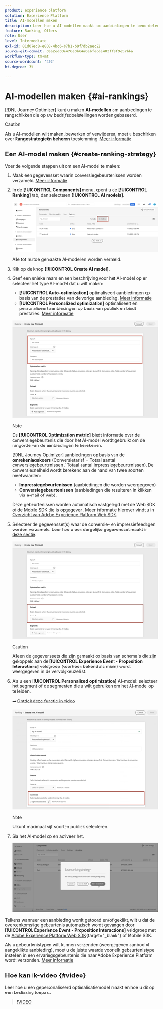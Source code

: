 ```yaml
---
product: experience platform
solution: Experience Platform
title: AI-modellen maken
description: Leer hoe u AI-modellen maakt om aanbiedingen te beoordelen
feature: Ranking, Offers
role: User
level: Intermediate
exl-id: 81d07ec8-e808-4bc6-97b1-b9f7db2aec22
source-git-commit: 0ea2ed03a476e0b64a8ebfadde403ff9f9e57bba
workflow-type: tm+mt
source-wordcount: '402'
ht-degree: 3%

---
```


# AI-modellen maken {#ai-rankings}

[!DNL Journey Optimizer] kunt u maken **AI-modellen** om aanbiedingen te rangschikken die op uw bedrijfsdoelstellingen worden gebaseerd.

>[!CAUTION]
>
>Als u AI-modellen wilt maken, bewerken of verwijderen, moet u beschikken over **Rangestrategieën beheren** toestemming. [Meer informatie](../../administration/high-low-permissions.md#manage-ranking-strategies)

## Een AI-model maken {#create-ranking-strategy}

Voer de volgende stappen uit om een AI-model te maken:

1. Maak een gegevensset waarin conversiegebeurtenissen worden verzameld. [Meer informatie](../data-collection/create-dataset.md)

1. In de **[!UICONTROL Components]** menu, opent u de **[!UICONTROL Ranking]** tab, dan selecteren **[!UICONTROL AI models]**.

   ![](../assets/ai-ranking-list.png)

   Alle tot nu toe gemaakte AI-modellen worden vermeld.

1. Klik op de knop **[!UICONTROL Create AI model]**.

1. Geef een unieke naam en een beschrijving voor het AI-model op en selecteer het type AI-model dat u wilt maken:

   * **[!UICONTROL Auto-optimization]** optimaliseert aanbiedingen op basis van de prestaties van de vorige aanbieding. [Meer informatie](auto-optimization-model.md)
   * **[!UICONTROL Personalized optimization]** optimaliseert en personaliseert aanbiedingen op basis van publiek en biedt prestaties. [Meer informatie](personalized-optimization-model.md)

   ![](../assets/ai-ranking-fields.png)

   >[!NOTE]
   >
   >De **[!UICONTROL Optimization metric]** biedt informatie over de conversiegebeurtenis die door het AI-model wordt gebruikt om de rangorde van de aanbiedingen te berekenen.
   >
   >[!DNL Journey Optimizer] aanbiedingen op basis van de **omrekeningskoers** (Conversietarief = Totaal aantal conversiegebeurtenissen / Totaal aantal impressiegebeurtenissen). De conversiesnelheid wordt berekend aan de hand van twee soorten meetwaarden:
   >* **Impressiegebeurtenissen** (aanbiedingen die worden weergegeven)
   >* **Conversiegebeurtenissen** (aanbiedingen die resulteren in klikken via e-mail of web).
   >
   >Deze gebeurtenissen worden automatisch vastgelegd met de Web SDK of de Mobile SDK die is opgegeven. Meer informatie hierover vindt u in [Overzicht van Adobe Experience Platform Web SDK](https://experienceleague.adobe.com/docs/experience-platform/edge/home.html).

1. Selecteer de gegevensset(s) waar de conversie- en impressiefeedagen worden verzameld. Leer hoe u een dergelijke gegevensset maakt in [deze sectie](../data-collection/create-dataset.md). <!--This dataset needs to be associated with a schema that must have the **[!UICONTROL Proposition Interactions]** field group (previously known as mixin) associated with it.-->

   ![](../assets/ai-ranking-dataset-id.png)

   >[!CAUTION]
   >
   >Alleen de gegevenssets die zijn gemaakt op basis van schema&#39;s die zijn gekoppeld aan de **[!UICONTROL Experience Event - Proposition Interactions]** veldgroep (voorheen bekend als mixin) wordt weergegeven in de vervolgkeuzelijst.

1. Als u een **[!UICONTROL Personalized optimization]** AI-model: selecteer het segment of de segmenten die u wilt gebruiken om het AI-model op te leiden.

   ➡️ [Ontdek deze functie in video](#video)

   ![](../assets/ai-ranking-segments.png)

   >[!NOTE]
   >
   >U kunt maximaal vijf soorten publiek selecteren.

1. Sla het AI-model op en activeer het.

   ![](../assets/ai-ranking-save-activate.png)

<!--At this point, you must have:

* created the AI model,
* defined which type of event you want to capture - offer displayed (impression) and/or offer clicked (conversion),
* and in which dataset you want to collect the event data.-->

Telkens wanneer een aanbieding wordt getoond en/of geklikt, wilt u dat de overeenkomstige gebeurtenis automatisch wordt gevangen door **[!UICONTROL Experience Event - Proposition Interactions]** veldgroep met de [Adobe Experience Platform Web SDK](https://experienceleague.adobe.com/docs/experience-platform/edge/web-sdk-faq.html#what-is-adobe-experience-platform-web-sdk%3F){target="_blank"} of Mobile SDK.

Als u gebeurtenistypen wilt kunnen verzenden (weergegeven aanbod of aangeklikte aanbieding), moet u de juiste waarde voor elk gebeurtenistype instellen in een ervaringsgebeurtenis die naar Adobe Experience Platform wordt verzonden. [Meer informatie](../data-collection/schema-requirement.md)

## Hoe kan ik-video {#video}

Leer hoe u een gepersonaliseerd optimalisatiemodel maakt en hoe u dit op een beslissing toepast.

>[!VIDEO](https://video.tv.adobe.com/v/3419954?quality=12)

